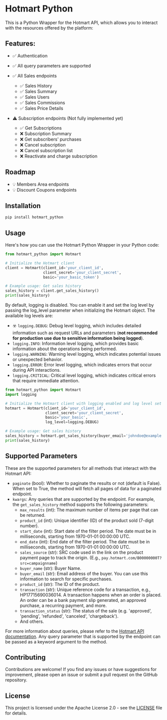 # Hotmart Python

This is a Python Wrapper for the Hotmart API, which allows you to interact with the resources offered by the platform:

## Features:

- ✅ Authentication
- ✅ All query parameters are supported
- ✅ All Sales endpoints
  - ✅ Sales History
  - ✅ Sales Summary
  - ✅ Sales Users
  - ✅ Sales Commissions
  - ✅ Sales Price Details

- ⚠️ Subscription endpoints (Not fully implemented yet)
  - ✅ Get Subscriptions
  - ❌ Subscription Summary
  - ❌ Get subscribers' purchases
  - ❌ Cancel subscription
  - ❌ Cancel subscription list
  - ❌ Reactivate and charge subscription

## Roadmap
- 💡 Members Area endpoints
- 💡 Discount Coupons endpoints

## Installation

```bash
pip install hotmart_python
```

## Usage

Here's how you can use the Hotmart Python Wrapper in your Python code:

```python
from hotmart_python import Hotmart

# Initialize the Hotmart client
client = Hotmart(client_id='your_client_id',
                 client_secret='your_client_secret',
                 basic='your_basic_token')

# Example usage: Get sales history
sales_history = client.get_sales_history()
print(sales_history)
```

By default, logging is disabled. You can enable it and set the log level by passing the log_level parameter when initializing the Hotmart object. The available log levels are:
- ️️☣️ `logging.DEBUG`: Debug level logging, which includes detailed information such as request URLs and parameters (**not recommended for production use due to sensitive information being logged**).
- `logging.INFO`: Information level logging, which provides basic information about the operations being performed.
- `logging.WARNING`: Warning level logging, which indicates potential issues or unexpected behavior.
- `logging.ERROR`: Error level logging, which indicates errors that occur during API interactions.
- `logging.CRITICAL`: Critical level logging, which indicates critical errors that require immediate attention.

```python
from hotmart_python import Hotmart
import logging

# Initialize the Hotmart client with logging enabled and log level set to DEBUG
hotmart = Hotmart(client_id='your_client_id',
                  client_secret='your_client_secret',
                  basic='your_basic',
                  log_level=logging.DEBUG)

# Example usage: Get sales history
sales_history = hotmart.get_sales_history(buyer_email='johndoe@example.com')
print(sales_history)
```

## Supported Parameters
These are the supported parameters for all methods that interact with the Hotmart API:
- `paginate` (bool): Whether to paginate the results or not (default is False). When set to True, the method will fetch all pages of data for a paginated endpoint.
- `kwargs`: Any queries that are supported by the endpoint. For example, the `get_sales_history` method supports the following parameters:
  - `max_results` (int): The maximum number of items per page that can be returned.
  - `product_id` (int): Unique identifier (ID) of the product sold (7-digit number).
  - `start_date` (int): Start date of the filter period. The date must be in milliseconds, starting from 1970-01-01 00:00:00 UTC.
  - `end_date` (int): End date of the filter period. The date must be in milliseconds, starting from 1970-01-01 00:00:00 UTC.
  - `sales_source` (str): SRC code used in the link on the product payment page to track the origin. (E.g., `pay.hotmart.com/B00000000T?src=campaignname`)
  - `buyer_name` (str): Buyer Name.
  - `buyer_email` (str): Email address of the buyer. You can use this information to search for specific purchases.
  - `product_id` (str): The ID of the product.
  - `transaction` (str): Unique reference code for a transaction, e.g., HP17715690036014. A transaction happens when an order is placed. An order can be a bank payment slip generated, an approved purchase, a recurring payment, and more.
  - `transaction_status` (str): The status of the sale (e.g. 'approved', 'pending', 'refunded', 'canceled', 'chargeback').
  - And others.

For more information about queries, please refer to the [Hotmart API documentation](https://developers.hotmart.com/docs/en/). Any query parameter that is supported by the endpoint can be passed as a keyword argument to the method.

## Contributing
Contributions are welcome! If you find any issues or have suggestions for improvement, please open an issue or submit a pull request on the GitHub repository.

## License

This project is licensed under the Apache License 2.0 - see the [LICENSE](LICENSE.txt) file for details.